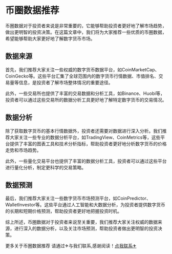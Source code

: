 # 币圈数据推荐

币圈数据对于投资者来说是非常重要的，它能够帮助投资者更好地了解市场趋势，做出更明智的投资决策。在这篇文章中，我们将为大家推荐一些优质的币圈数据，希望能够帮助大家更好地了解数字货币市场。

## 数据来源

首先，我们推荐大家关注一些权威的数字货币数据平台，如CoinMarketCap、CoinGecko等。这些平台汇集了全球范围内的数字货币行情数据、市值排名、交易量等信息，是投资者了解市场整体情况的重要途径。

此外，一些交易所也提供了丰富的交易数据和分析工具，如Binance、Huobi等，投资者可以通过这些交易所的数据分析工具更好地了解特定数字货币的交易情况。

## 数据分析

除了获取数字货币的基本行情数据外，投资者还需要对数据进行深入分析。我们推荐大家关注一些专业的数据分析平台，如TradingView、CoinMetrics等，这些平台提供了丰富的图表工具和技术分析指标，帮助投资者更好地分析数字货币的价格走势和市场趋势。

此外，一些量化交易平台也提供了丰富的数据分析工具，投资者可以通过这些平台进行量化分析，制定更科学的交易策略。

## 数据预测

最后，我们推荐大家关注一些数字货币市场预测平台，如CoinPredictor、WalletInvestor等。这些平台通过人工智能和大数据分析，为投资者提供数字货币的长期和短期价格预测，帮助投资者更好地把握投资时机。

综上所述，币圈数据对于投资者来说至关重要，我们推荐大家关注权威的数据来源，进行深入的数据分析，以及关注市场预测，帮助投资者做出更明智的投资决策。

更多关于币圈数据推荐 请通过✈与我们联系,感谢阅读！[点我联系✈](https://pc.G208.com)